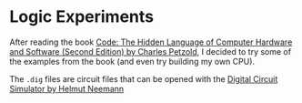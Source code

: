 # Logic Experiments

After reading the book
[Code: The Hidden Language of Computer Hardware and Software (Second Edition) by Charles Petzold](https://en.wikipedia.org/wiki/Code:_The_Hidden_Language_of_Computer_Hardware_and_Software),
I decided to try some of the examples from the book (and even try building my
own CPU).

The `.dig` files are circuit files that can be opened with the
[Digital Circuit Simulator by Helmut Neemann](https://github.com/hneemann/Digital)
